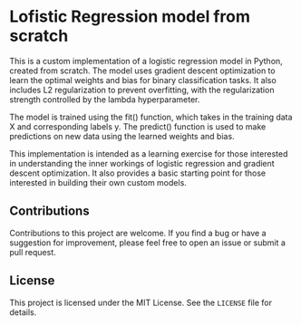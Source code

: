 # Lofistic Regression model from scratch
This is a custom implementation of a logistic regression model in Python, created from scratch. The model uses gradient descent optimization to learn the optimal weights and bias for binary classification tasks. It also includes L2 regularization to prevent overfitting, with the regularization strength controlled by the lambda hyperparameter.

The model is trained using the fit() function, which takes in the training data X and corresponding labels y. The predict() function is used to make predictions on new data using the learned weights and bias.

This implementation is intended as a learning exercise for those interested in understanding the inner workings of logistic regression and gradient descent optimization. It also provides a basic starting point for those interested in building their own custom models.

## Contributions

Contributions to this project are welcome. If you find a bug or have a suggestion for improvement, please feel free to open an issue or submit a pull request.

## License

This project is licensed under the MIT License. See the `LICENSE` file for details.
